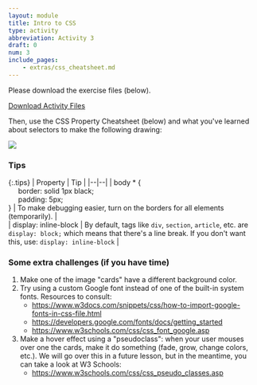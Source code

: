 ```yaml
---
layout: module
title: Intro to CSS
type: activity
abbreviation: Activity 3
draft: 0
num: 3
include_pages: 
    - extras/css_cheatsheet.md
---
```


<style>
    .tips td:first-child, .tips th:first-child {
        width: 200px;
    }
</style>

Please download the exercise files (below).

<a href="/spring2023/course-files/activities/intro-css-gallery.zip" class="nu-button">Download Activity Files <i class="fas fa-download"></i></a>

Then, use the CSS Property Cheatsheet (below) and what you've learned about selectors to make the following drawing:

<img class="large" src="/spring2023/assets/images/activities/intro-css/gallery.png" />

### Tips

{:.tips}
| Property | Tip |
|--|--|
| body * { <br>&nbsp;&nbsp;&nbsp;&nbsp;&nbsp;border: solid 1px black;<br>&nbsp;&nbsp;&nbsp;&nbsp;&nbsp;padding: 5px;<br>} | To make debugging easier, turn on the borders for all elements (temporarily). |  
| display: inline-block | By default, tags like `div`, `section`, `article`, etc. are `display: block;` which means that there's a line break. If you don't want this, use: `display: inline-block` |

### Some extra challenges (if you have time)
1. Make one of the image "cards" have a different background color.
2. Try using a custom Google font instead of one of the built-in system fonts. Resources to consult:
    * <a href="https://www.w3docs.com/snippets/css/how-to-import-google-fonts-in-css-file.html" target="_blank">https://www.w3docs.com/snippets/css/how-to-import-google-fonts-in-css-file.html</a>
    * <a href="https://developers.google.com/fonts/docs/getting_started" target="_blank">https://developers.google.com/fonts/docs/getting_started</a>
    * <a href="https://www.w3schools.com/css/css_font_google.asp" target="_blank">https://www.w3schools.com/css/css_font_google.asp</a>
3. Make a hover effect using a "pseudoclass": when your user mouses over one the cards, make it do something (fade, grow, change colors, etc.). We will go over this in a future lesson, but in the meantime, you can take a look at W3 Schools:
    * <a href="https://www.w3schools.com/css/css_pseudo_classes.asp" target="_blank">https://www.w3schools.com/css/css_pseudo_classes.asp</a>